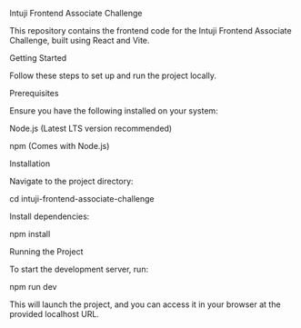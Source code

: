 Intuji Frontend Associate Challenge

This repository contains the frontend code for the Intuji Frontend Associate Challenge, built using React and Vite.

Getting Started

Follow these steps to set up and run the project locally.

Prerequisites

Ensure you have the following installed on your system:

Node.js (Latest LTS version recommended)

npm (Comes with Node.js)

Installation

Navigate to the project directory:

cd intuji-frontend-associate-challenge

Install dependencies:

npm install

Running the Project

To start the development server, run:

npm run dev

This will launch the project, and you can access it in your browser at the provided localhost URL.

